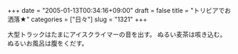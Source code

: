 +++
date = "2005-01-13T00:34:16+09:00"
draft = false
title = "トリビアでお洒落★"
categories = ["日々"]
slug = "1321"
+++

大型トラックはたまにアイスクライマーの音を出す。
ぬるい麦茶は咳き込む。
ぬるいお風呂は腹をくだす。
